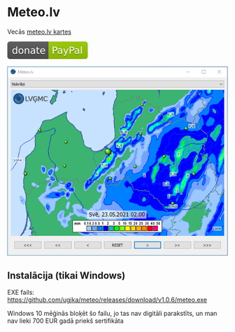 # Meteo.lv

Vecās [meteo.lv kartes](https://www.meteo.lv/laiks/nokrisni/?nid=557)

[![Donate](paypal.svg?raw=true)](https://www.paypal.me/ugjka)

![screenshot](screenshot.png?raw=true)

## Instalācija (tikai Windows)

EXE fails: https://github.com/ugjka/meteo/releases/download/v1.0.6/meteo.exe

Windows 10 mēģinās bloķēt šo failu, jo tas nav digitāli parakstīts, un man nav lieki 700 EUR gadā priekš sertifikāta
